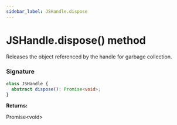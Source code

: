 ```yaml
---
sidebar_label: JSHandle.dispose
---
```


# JSHandle.dispose() method

Releases the object referenced by the handle for garbage collection.

### Signature

```typescript
class JSHandle {
  abstract dispose(): Promise<void>;
}
```

**Returns:**

Promise&lt;void&gt;
